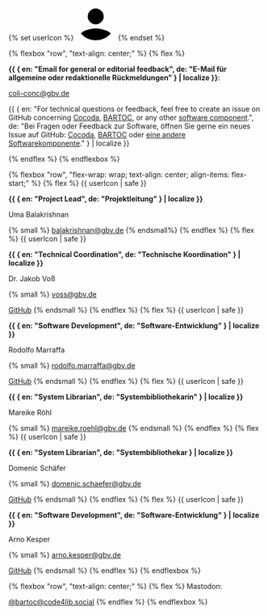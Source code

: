 {% set userIcon %}
<svg class="user-icon" xmlns="http://www.w3.org/2000/svg" width="80" height="80" viewBox="0 0 115 115">
  <g data-name="Ellipse 3" fill="#ffffff00" stroke-width="1">
    <circle cx="57.5" cy="57.5" r="57.5" stroke="none"/>
    <circle cx="57.5" cy="57.5" r="57" fill="none"/>
  </g>
  <path d="M0,71.3c2.522-3.074,6.625-5.776,12.31-8.3,10.217-3.974,20.434-6.243,30.083-6.243s19.3,2.27,30.083,6.243c6.2,2.285,10.341,5.134,12.736,8.438a56.853,56.853,0,0,1-39.794,19q-1.316.058-2.643.065h-.109A56.857,56.857,0,0,1,0,71.3ZM26.5,38.6A21.48,21.48,0,0,1,19.689,22.7,21.478,21.478,0,0,1,26.5,6.811a21.946,21.946,0,0,1,31.784,0A21.476,21.476,0,0,1,65.1,22.7,20.612,20.612,0,0,1,58.284,38.6a21.946,21.946,0,0,1-31.784,0Z" transform="translate(15 23.993)" />
</svg>
{% endset %}

{% flexbox "row", "text-align: center;" %}
{% flex %}

**{{ { en: "Email for general or editorial feedback", de: "E-Mail für allgemeine oder redaktionelle Rückmeldungen" } | localize }}**:

coli-conc@gbv.de

{{ { en: "For technical questions or feedback, feel free to create an issue on GitHub concerning [Cocoda](https://github.com/gbv/cocoda/issues), [BARTOC](https://github.com/gbv/bartoc.org/issues), or any other [software component](/publications/#software).", de: "Bei Fragen oder Feedback zur Software, öffnen Sie gerne ein neues Issue auf GitHub: [Cocoda](https://github.com/gbv/cocoda/issues), [BARTOC](https://github.com/gbv/bartoc.org/issues) oder [eine andere Softwarekomponente](/publications/#software)." } | localize }}

{% endflex %}
{% endflexbox %}

{% flexbox "row", "flex-wrap: wrap; text-align: center; align-items: flex-start;" %}
{% flex %}
{{ userIcon | safe }}

**{{ { en: "Project Lead", de: "Projektleitung" } | localize }}**

Uma Balakrishnan

{% small %}
balakrishnan@gbv.de
{% endsmall%}
{% endflex %}
{% flex %}
{{ userIcon | safe }}

**{{ { en: "Technical Coordination", de: "Technische Koordination" } | localize }}**

Dr. Jakob Voß

{% small %}
voss@gbv.de

[GitHub](https://github.com/nichtich)
{% endsmall %}
{% endflex %}
{% flex %}
{{ userIcon | safe }}

**{{ { en: "Software Development", de: "Software-Entwicklung" } | localize }}**

Rodolfo Marraffa

{% small %}
rodolfo.marraffa@gbv.de

[GitHub](https://github.com/rodolv-commons)
{% endsmall %}
{% endflex %}
{% flex %}
{{ userIcon | safe }}

**{{ { en: "System Librarian", de: "Systembibliothekarin" } | localize }}**

Mareike Röhl

{% small %}
mareike.roehl@gbv.de
{% endsmall %}
{% endflex %}
{% flex %}
{{ userIcon | safe }}

**{{ { en: "System Librarian", de: "Systembibliothekar } | localize }}**

Domenic Schäfer

{% small %}
domenic.schaefer@gbv.de

[GitHub](https://github.com/M-DS0002)
{% endsmall %}
{% endflex %}
{% flex %}
{{ userIcon | safe }}

**{{ { en: "Software Development", de: "Software-Entwicklung" } | localize }}**

Arno Kesper

{% small %}
arno.kesper@gbv.de

[GitHub](https://github.com/kespera)
{% endsmall %}
{% endflex %}
{% endflexbox %}


{% flexbox "row", "text-align: center;" %}
{% flex %}
Mastodon:

[@bartoc@code4lib.social](https://code4lib.social/@bartoc)
{% endflex %}
{% endflexbox %}
